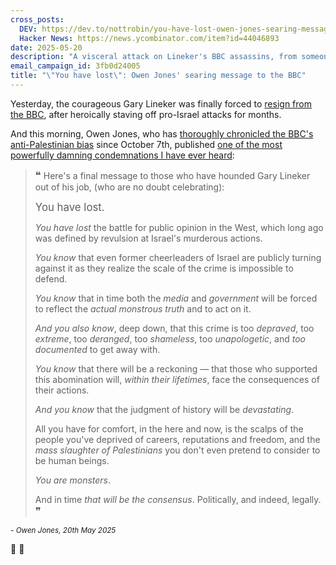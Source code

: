 ```yaml
---
cross_posts:
  DEV: https://dev.to/nottrobin/you-have-lost-owen-jones-searing-message-to-the-bbc-1od
  Hacker News: https://news.ycombinator.com/item?id=44046893
date: 2025-05-20
description: "A visceral attack on Lineker's BBC assassins, from someone who really knows what he's talking about."
email_campaign_id: 3fb0d24005
title: "\"You have lost\": Owen Jones' searing message to the BBC"
---
```


Yesterday, the courageous Gary Lineker was finally forced to [resign from the BBC](https://www.youtube.com/watch?v=IBa9Ox7iJnw), after heroically staving off pro-Israel attacks for months.

And this morning, Owen Jones, who has [thoroughly chronicled the BBC's anti-Palestinian bias](https://www.dropsitenews.com/p/bbc-civil-war-gaza-israel-biased-coverage) since October 7th, published [one of the most powerfully damning condemnations I have ever heard](https://www.youtube.com/watch?v=45wt3d3FEiU&t=1133s):

> <big>❝</big> Here's a final message to those who have hounded Gary Lineker out of his job, (who are no doubt celebrating):
>  
> <big>You have lost.</big>
> 
> *You have lost* the battle for public opinion in the West, which long ago was defined by revulsion at Israel's murderous actions.
> 
> *You know* that even former cheerleaders of Israel are publicly turning against it as they realize the scale of the crime is impossible to defend.
> 
> *You know* that in time both the *media* and *government* will be forced to reflect the *actual monstrous truth* and to act on it.
> 
> *And you also know*, deep down, that this crime is too *depraved*, too *extreme*, too *deranged*, too *shameless*, too *unapologetic*, and *too documented* to get away with.
> 
> *You know* that there will be a reckoning — that those who supported this abomination will, *within their lifetimes*, face the consequences of their actions.
> 
> *And you know* that the judgment of history will be *devastating*.
> 
> All you have for comfort, in the here and now, is the scalps of the people you've deprived of careers, reputations and freedom, and the *mass slaughter of Palestinians* you don't even pretend to consider to be human beings.
> 
> *You are monsters*.
> 
> And in time *that will be the consensus*. Politically, and indeed, legally. <big>❞</big>

*<small>- Owen Jones, 20th May 2025</small>*

🫡 👏